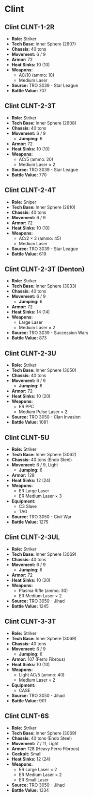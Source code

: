 # Clint
## Clint CLNT-1-2R
- **Role:** Striker
- **Tech Base:** Inner Sphere (2607)
- **Chassis:** 40 tons
- **Movement:** 6 / 9
- **Armor:** 72
- **Heat Sinks:** 10 (10)
- **Weapons:**
  - AC/10 (ammo: 10)
  - Medium Laser
- **Source:** TRO 3039 - Star League
- **Battle Value:** 707

## Clint CLNT-2-3T
- **Role:** Striker
- **Tech Base:** Inner Sphere (2608)
- **Chassis:** 40 tons
- **Movement:** 6 / 9
  - **Jumping:** 6
- **Armor:** 72
- **Heat Sinks:** 10 (10)
- **Weapons:**
  - AC/5 (ammo: 20)
  - Medium Laser × 2
- **Source:** TRO 3039 - Star League
- **Battle Value:** 770

## Clint CLNT-2-4T
- **Role:** Sniper
- **Tech Base:** Inner Sphere (2610)
- **Chassis:** 40 tons
- **Movement:** 6 / 9
- **Armor:** 72
- **Heat Sinks:** 10 (10)
- **Weapons:**
  - AC/2 × 2 (ammo: 45)
  - Medium Laser
- **Source:** TRO 3039 - Star League
- **Battle Value:** 619

## Clint CLNT-2-3T (Denton)
- **Role:** Striker
- **Tech Base:** Inner Sphere (3033)
- **Chassis:** 40 tons
- **Movement:** 6 / 9
  - **Jumping:** 6
- **Armor:** 72
- **Heat Sinks:** 14 (14)
- **Weapons:**
  - Large Laser
  - Medium Laser × 2
- **Source:** TRO 3039 - Succession Wars
- **Battle Value:** 873

## Clint CLNT-2-3U
- **Role:** Striker
- **Tech Base:** Inner Sphere (3050)
- **Chassis:** 40 tons
- **Movement:** 6 / 9
  - **Jumping:** 6
- **Armor:** 72
- **Heat Sinks:** 10 (20)
- **Weapons:**
  - ER PPC
  - Medium Pulse Laser × 2
- **Source:** TRO 3050 - Clan Invasion
- **Battle Value:** 1081

## Clint CLNT-5U
- **Role:** Striker
- **Tech Base:** Inner Sphere (3062)
- **Chassis:** 40 tons (Endo Steel)
- **Movement:** 6 / 9, Light
  - **Jumping:** 6
- **Armor:** 128
- **Heat Sinks:** 12 (24)
- **Weapons:**
  - ER Large Laser
  - ER Medium Laser × 3
- **Equipment:**
  - C3 Slave
  - TAG
- **Source:** TRO 3050 - Civil War
- **Battle Value:** 1275

## Clint CLNT-2-3UL
- **Role:** Striker
- **Tech Base:** Inner Sphere (3069)
- **Chassis:** 40 tons
- **Movement:** 6 / 9
  - **Jumping:** 6
- **Armor:** 72
- **Heat Sinks:** 10 (20)
- **Weapons:**
  - Plasma Rifle (ammo: 30)
  - ER Medium Laser × 2
- **Source:** TRO 3050 - Jihad
- **Battle Value:** 1245

## Clint CLNT-3-3T
- **Role:** Striker
- **Tech Base:** Inner Sphere (3069)
- **Chassis:** 40 tons
- **Movement:** 6 / 9
  - **Jumping:** 6
- **Armor:** 107 (Ferro Fibrous)
- **Heat Sinks:** 10 (10)
- **Weapons:**
  - Light AC/5 (ammo: 40)
  - Medium Laser × 2
- **Equipment:**
  - CASE
- **Source:** TRO 3050 - Jihad
- **Battle Value:** 901

## Clint CLNT-6S
- **Role:** Striker
- **Tech Base:** Inner Sphere (3069)
- **Chassis:** 40 tons (Endo Steel)
- **Movement:** 7 / 11, Light
- **Armor:** 128 (Heavy Ferro Fibrous)
- **Cockpit:** Small
- **Heat Sinks:** 12 (24)
- **Weapons:**
  - ER Large Laser × 2
  - ER Medium Laser × 2
  - ER Small Laser
- **Source:** TRO 3050 - Jihad
- **Battle Value:** 1334

